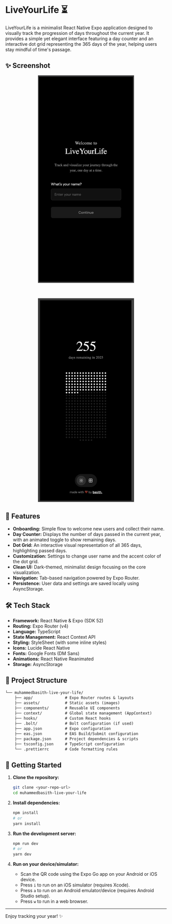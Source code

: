 # LiveYourLife ⏳

LiveYourLife is a minimalist React Native Expo application designed to visually track the progression of days throughout the current year. It provides a simple yet elegant interface featuring a day counter and an interactive dot grid representing the 365 days of the year, helping users stay mindful of time's passage.

## ✨ Screenshot

<p align="center">
  <img src="./assets/readme/first.png" alt="App Screenshot" width="300"/>
</p>
<br />
<p align="center">
  <img src="./assets/readme/home.png" alt="App Home Page" width="300"/>
</p>

## 🚀 Features

*   **Onboarding:** Simple flow to welcome new users and collect their name.
*   **Day Counter:** Displays the number of days passed in the current year, with an animated toggle to show remaining days.
*   **Dot Grid:** An interactive visual representation of all 365 days, highlighting passed days.
*   **Customization:** Settings to change user name and the accent color of the dot grid.
*   **Clean UI:** Dark-themed, minimalist design focusing on the core visualization.
*   **Navigation:** Tab-based navigation powered by Expo Router.
*   **Persistence:** User data and settings are saved locally using AsyncStorage.

## 🛠️ Tech Stack

*   **Framework:** React Native & Expo (SDK 52)
*   **Routing:** Expo Router (v4)
*   **Language:** TypeScript
*   **State Management:** React Context API
*   **Styling:** StyleSheet (with some inline styles)
*   **Icons:** Lucide React Native
*   **Fonts:** Google Fonts (DM Sans)
*   **Animations:** React Native Reanimated
*   **Storage:** AsyncStorage

## 📁 Project Structure

```
└── muhammedbasith-live-your-life/
    ├── app/              # Expo Router routes & layouts
    ├── assets/           # Static assets (images)
    ├── components/       # Reusable UI components
    ├── context/          # Global state management (AppContext)
    ├── hooks/            # Custom React hooks
    ├── .bolt/            # Bolt configuration (if used)
    ├── app.json          # Expo configuration
    ├── eas.json          # EAS Build/Submit configuration
    ├── package.json      # Project dependencies & scripts
    ├── tsconfig.json     # TypeScript configuration
    └── .prettierrc       # Code formatting rules
```

## 🏁 Getting Started

1.  **Clone the repository:**
    ```bash
    git clone <your-repo-url>
    cd muhammedbasith-live-your-life
    ```

2.  **Install dependencies:**
    ```bash
    npm install
    # or
    yarn install
    ```

3.  **Run the development server:**
    ```bash
    npm run dev
    # or
    yarn dev
    ```

4.  **Run on your device/simulator:**
    *   Scan the QR code using the Expo Go app on your Android or iOS device.
    *   Press `i` to run on an iOS simulator (requires Xcode).
    *   Press `a` to run on an Android emulator/device (requires Android Studio setup).
    *   Press `w` to run in a web browser.

---

Enjoy tracking your year! ✨
```